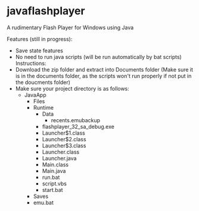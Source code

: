 # javaflashplayer
A rudimentary Flash Player for Windows using Java

Features (still in progress):
- Save state features
- No need to run java scripts (will be run automatically by bat scripts)
Instructions:
- Download the zip folder and extract into Documents folder (Make sure it is in the documents folder, as the scripts won't run properly if not put in the doucments folder)
- Make sure your project directory is as follows:
  - JavaApp
    - Files
    - Runtime
      - Data
        - recents.emubackup
      - flashplayer_32_sa_debug.exe
      - Launcher$1.class
      - Launcher$2.class
      - Launcher$3.class
      - Launcher.class
      - Launcher.java
      - Main.class
      - Main.java
      - run.bat
      - script.vbs
      - start.bat
    - Saves
    - emu.bat
      


